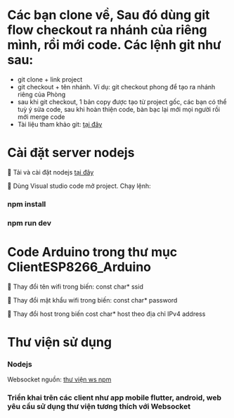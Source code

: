 # Các bạn clone về, Sau đó dùng git flow checkout ra nhánh của riêng mình, rồi mới code. Các lệnh git như sau:
- git clone + link project
- git checkout + tên nhánh. Ví dụ: git checkout phong để tạo ra nhánh riêng của Phòng
- sau khi git checkout, 1 bản copy được tạo từ project gốc, các bạn có thể tuỳ ý sửa code, sau khi hoàn thiện code, bàn bạc lại mới mọi người rồi mới merge code
- Tài liệu tham khảo git: <a href="https://www.youtube.com/watch?v=0J2aou7Kj7s&list=PLkY6Xj8Sg8-viFVtaVps_h_Emi2wQyE7q">tại đây</a>


# Cài đặt server nodejs
<p>🔭 Tải và cài đặt nodejs <a href="https://nodejs.org/en/">tại đây</a></p>
<p>🔭 Dùng Visual studio code mở project. Chạy lệnh: </p>

### npm install
### npm run dev


# Code Arduino trong thư mục ClientESP8266_Arduino
<p>🔭 Thay đổi tên wifi trong biến: const char* ssid</p>
<p>🔭 Thay đổi mật khẩu wifi trong biến: const char* password</p>
<p>🔭 Thay đổi host trong biến cost char* host theo địa chỉ IPv4 address</p>


# Thư viện sử dụng
### Nodejs
<p>Websocket nguồn: <a href="https://www.npmjs.com/package/ws">thư viện ws npm</a></p>


### Triển khai trên các client như app mobile flutter, android, web yêu cầu sử dụng thư viện tương thích với Websocket

